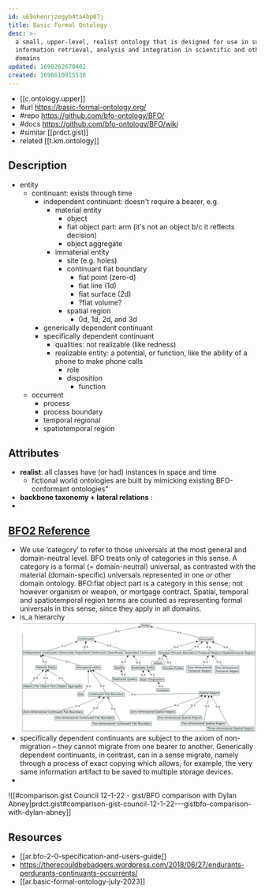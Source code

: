 ```yaml
---
id: u69ohenrjzegyb4ta4bp07j
title: Basic Formal Ontology
desc: >-
  a small, upper-level, realist ontology that is designed for use in supporting
  information retrieval, analysis and integration in scientific and other
  domains
updated: 1698262670402
created: 1696610915530
---
```


- [[c.ontology.upper]]
- #url https://basic-formal-ontology.org/
- #repo https://github.com/bfo-ontology/BFO/
- #docs https://github.com/bfo-ontology/BFO/wiki
- #similar [[prdct.gist]]
- related [[t.km.ontology]]

## Description

- entity
  - continuant: exists through time
    - independent continuant: doesn't require a bearer, e.g. 
      - material entity
        - object
        - fiat object part: arm (it's not an object b/c it reflects decision)
        - object aggregate
      - immaterial entity
        - site (e.g. holes)
        - continuant fiat boundary
          - fiat point (zero-d)
          - fiat line (1d)
          - fiat surface (2d)
          - ?fiat volume?
        - spatial region
          - 0d, 1d, 2d, and 3d
    - generically dependent continuant
    - specifically dependent continuant
      - qualities: not realizable (like redness)
      - realizable entity: a potential, or function, like the ability of a phone to make phone calls
        - role
        - disposition
          - function
  - occurrent
    - process
    - process boundary
    - temporal regional
    - spatiotemporal region

## Attributes

- **realist**: all classes have (or had) instances in space and time
  - fictional world ontologies are built by mimicking existing BFO-conformant ontologies"
- **backbone taxonomy + lateral relations** : 
- 

## [BFO2 Reference](https://raw.githubusercontent.com/BFO-ontology/BFO/master/docs/bfo2-reference/BFO2-Reference.pdf)

- We use ‘category’ to refer to those universals at the most general and domain-neutral level. BFO treats only of categories in this sense. A category is a formal (= domain-neutral) universal, as contrasted with the material (domain-specific) universals represented in one or other domain ontology. BFO:fiat object part is a category in this sense; not however organism or weapon, or mortgage contract. Spatial, temporal and spatiotemporal region terms are counted as representing formal universals in this sense, since they apply in all domains.
- is_a hierarchy
![](/assets/images/2023-10-10-11-37-53.png)
- specifically dependent continuants are subject to the axiom of non-migration – they cannot migrate from one bearer to another. Generically dependent continuants, in contrast, can in a sense migrate, namely through a process of exact copying which allows, for example, the very same information artifact to be saved to multiple storage devices.
- 
  
![[#comparison gist Council 12-1-22 - gist/BFO comparison with Dylan Abney|prdct.gist#comparison-gist-council-12-1-22---gistbfo-comparison-with-dylan-abney]]

## Resources

- [[ar.bfo-2-0-specification-and-users-guide]]
- https://therecouldbebadgers.wordpress.com/2018/06/27/endurants-perdurants-continuants-occurrents/
- [[ar.basic-formal-ontology-july-2023]]